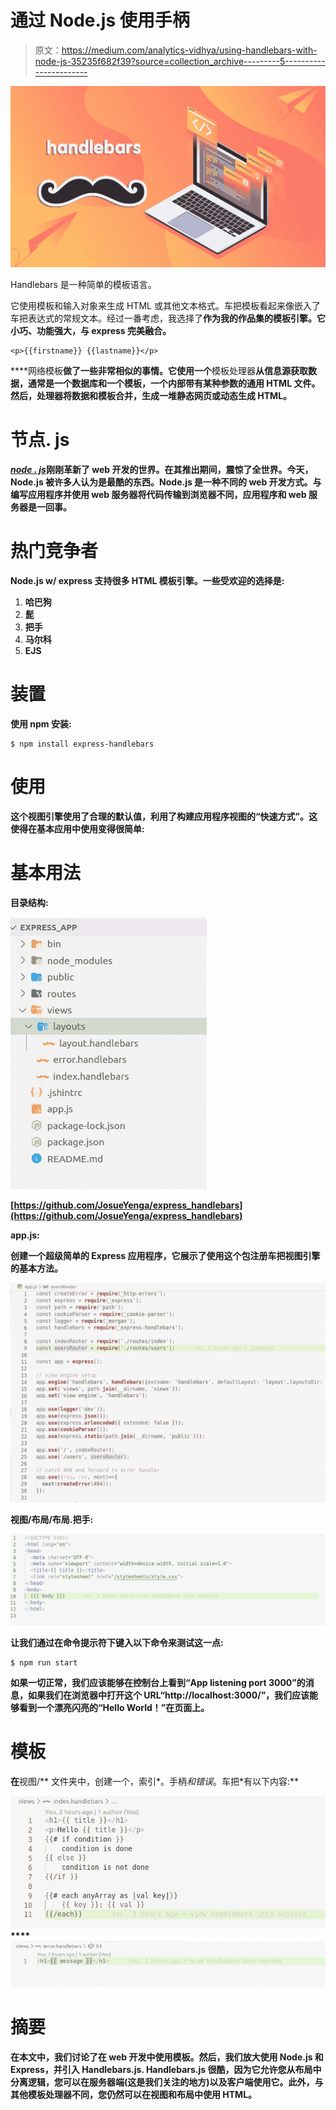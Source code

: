 # 通过 Node.js 使用手柄

> 原文：<https://medium.com/analytics-vidhya/using-handlebars-with-node-js-35235f682f39?source=collection_archive---------5----------------------->

![](img/4bde5bf4dfa519b0bfcab99d0edcacb5.png)

Handlebars 是一种简单的模板语言。

它使用模板和输入对象来生成 HTML 或其他文本格式。车把模板看起来像嵌入了车把表达式的常规文本。经过一番考虑，我选择了[](https://handlebarsjs.com/)**作为我的作品集的模板引擎。它小巧、功能强大，与 express 完美融合。**

```
<p>{{firstname}} {{lastname}}</p>
```

****网络模板**做了一些非常相似的事情。它使用一个**模板处理器**从信息源获取数据，通常是一个数据库和一个模板，一个内部带有某种参数的通用 HTML 文件。然后，处理器将数据和模板合并，生成一堆静态网页或动态生成 HTML。**

# **节点. js**

**[***node . js***](https://nodejs.org/en/)刚刚革新了 web 开发的世界。在其推出期间，震惊了全世界。今天，Node.js 被许多人认为是最酷的东西。Node.js 是一种不同的 web 开发方式。与编写应用程序并使用 web 服务器将代码传输到浏览器不同，应用程序和 web 服务器是一回事。**

# **热门竞争者**

**Node.js w/ express 支持很多 HTML 模板引擎。一些受欢迎的选择是:**

1.  **哈巴狗**
2.  **髭**
3.  **把手**
4.  **马尔科**
5.  **EJS**

# **装置**

**使用 npm 安装:**

```
$ npm install express-handlebars
```

# **使用**

**这个视图引擎使用了合理的默认值，利用了构建应用程序视图的“快速方式”。这使得在基本应用中使用变得很简单:**

# **基本用法**

****目录结构:****

**![](img/80d6c2dde6d570d639ff969405fc295e.png)**

**[https://github.com/JosueYenga/express_handlebars](https://github.com/JosueYenga/express_handlebars)**

****app.js:****

**创建一个超级简单的 Express 应用程序，它展示了使用这个包注册车把视图引擎的基本方法。**

**![](img/66b823ef79705caf4c57c69f5e860c0b.png)**

****视图/布局/布局.把手:****

**![](img/1bc7222aac12a24749505aeb122a9390.png)**

**让我们通过在命令提示符下键入以下命令来测试这一点:**

```
$ npm run start 
```

**如果一切正常，我们应该能够在控制台上看到“App listening port 3000”的消息，如果我们在浏览器中打开这个 URL“http://localhost:3000/”，我们应该能够看到一个漂亮闪亮的“Hello World！”在页面上。**

# **模板**

**在**视图/** 文件夹中，创建一个，索引*。手柄*和错误*。车把*有以下内容:**

**![](img/6bb04aa5f7c9aed568788eef3ce82f3d.png)****![](img/e0ece9177ab7c40c098d10fe7d485f04.png)**

# **摘要**

**在本文中，我们讨论了在 web 开发中使用模板。然后，我们放大使用 Node.js 和 Express，并引入 Handlebars.js. Handlebars.js 很酷，因为它允许您从布局中分离逻辑，您可以在服务器端(这是我们关注的地方)以及客户端使用它。此外，与其他模板处理器不同，您仍然可以在视图和布局中使用 HTML。**